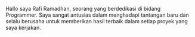 Hallo saya Rafi Ramadhan, seorang yang berdedikasi di bidang Programmer. Saya sangat antusias dalam menghadapi tantangan baru dan selalu berusaha untuk memberikan hasil terbaik dalam setiap proyek yang saya kerjakan.
